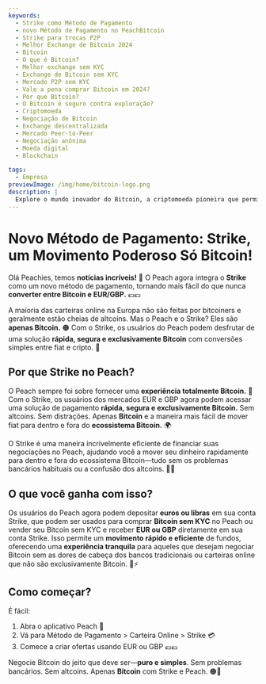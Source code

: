 ```yaml
---
keywords:
  - Strike como Método de Pagamento
  - novo Método de Pagamento no PeachBitcoin
  - Strike para trocas P2P
  - Melhor Exchange de Bitcoin 2024
  - Bitcoin
  - O que é Bitcoin?
  - Melhor exchange sem KYC
  - Exchange de Bitcoin sem KYC
  - Mercado P2P sem KYC
  - Vale a pena comprar Bitcoin em 2024?
  - Por que Bitcoin?
  - O Bitcoin é seguro contra exploração?
  - Criptomoeda
  - Negociação de Bitcoin
  - Exchange descentralizada
  - Mercado Peer-to-Peer
  - Negociação anônima
  - Moeda digital
  - Blockchain

tags:
  - Empresa
previewImage: /img/home/bitcoin-logo.png
description: |
  Explore o mundo inovador do Bitcoin, a criptomoeda pioneira que permite transações seguras e descentralizadas em uma rede global. Aprenda sobre as melhores exchanges de Bitcoin sem KYC, mercados de negociação peer-to-peer e os benefícios das transações anônimas em Bitcoin. Descubra por que o Bitcoin continua sendo um investimento valioso em 2024 e como ele mantém a segurança contra exploração.
---
```


# Novo Método de Pagamento: Strike, um Movimento Poderoso Só Bitcoin!

Olá Peachies, temos **notícias incríveis!** 🍑 O Peach agora integra o **Strike** como um novo método de pagamento, tornando mais fácil do que nunca **converter entre Bitcoin e EUR/GBP.** 💶💷

A maioria das carteiras online na Europa não são feitas por bitcoiners e geralmente estão cheias de altcoins. Mas o Peach e o Strike? Eles são **apenas Bitcoin.** 🟠 Com o Strike, os usuários do Peach podem desfrutar de uma solução **rápida, segura e exclusivamente Bitcoin** com conversões simples entre fiat e cripto. 💸

## Por que Strike no Peach?

O Peach sempre foi sobre fornecer uma **experiência totalmente Bitcoin.** 🧡 Com o Strike, os usuários dos mercados EUR e GBP agora podem acessar uma solução de pagamento **rápida, segura e exclusivamente Bitcoin.** Sem altcoins. Sem distrações. Apenas **Bitcoin** e a maneira mais fácil de mover fiat para dentro e fora do **ecossistema Bitcoin.** 🌍

O Strike é uma maneira incrivelmente eficiente de financiar suas negociações no Peach, ajudando você a mover seu dinheiro rapidamente para dentro e fora do ecossistema Bitcoin—tudo sem os problemas bancários habituais ou a confusão dos altcoins. 🏦🚫

## O que você ganha com isso?

Os usuários do Peach agora podem depositar **euros ou libras** em sua conta Strike, que podem ser usados para comprar **Bitcoin sem KYC** no Peach ou vender seu Bitcoin sem KYC e receber **EUR ou GBP** diretamente em sua conta Strike. Isso permite um **movimento rápido e eficiente** de fundos, oferecendo uma **experiência tranquila** para aqueles que desejam negociar Bitcoin sem as dores de cabeça dos bancos tradicionais ou carteiras online que não são exclusivamente Bitcoin. 💱⚡

## Como começar?

É fácil:

1) Abra o aplicativo Peach 📱
2) Vá para Método de Pagamento > Carteira Online > Strike 💳
3) Comece a criar ofertas usando EUR ou GBP 💶💷

Negocie Bitcoin do jeito que deve ser—**puro e simples**. Sem problemas bancários. Sem altcoins. Apenas **Bitcoin** com Strike e Peach. 🟠🚀
